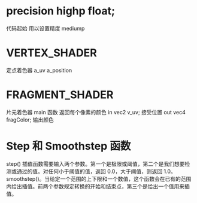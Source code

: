 # precision highp float;
代码起始 用以设置精度 mediump 
# VERTEX_SHADER 
定点着色器
a_uv
a_position
# FRAGMENT_SHADER
片元着色器 main 函数 返回每个像素的颜色
  in vec2 v_uv; 接受位置
  out vec4 fragColor; 输出颜色
# Step 和 Smoothstep 函数
step() 插值函数需要输入两个参数。第一个是极限或阈值，第二个是我们想要检测或通过的值。对任何小于阈值的值，返回 0.0，大于阈值，则返回 1.0。
smoothstep()。当给定一个范围的上下限和一个数值，这个函数会在已有的范围内给出插值。前两个参数规定转换的开始和结束点，第三个是给出一个值用来插值。
